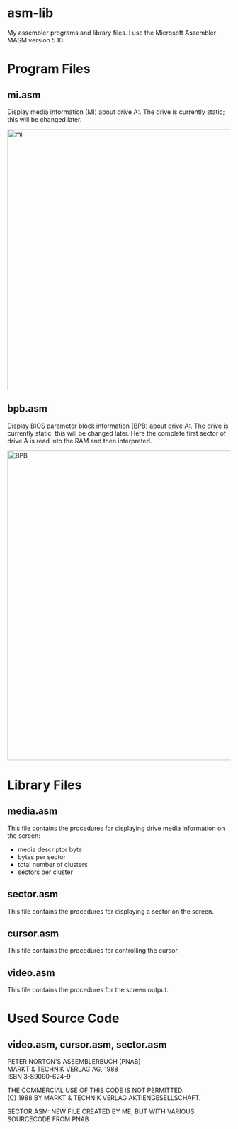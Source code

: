 # asm-lib
My assembler programs and library files. I use the Microsoft Assembler MASM version 5.10.

# Program Files
## mi.asm
Display media information (MI) about drive A:. The drive is currently static; this will be changed later.

<img width="589" alt="mi" src="https://user-images.githubusercontent.com/52176362/120019902-4c1a2880-bfe9-11eb-97e1-3d1a3985ce7c.png">

## bpb.asm
Display BIOS parameter block information (BPB) about drive A:. The drive is currently static; this will be changed later. Here the complete first sector of drive A is read into the RAM and then interpreted.

<img width="699" alt="BPB" src="https://user-images.githubusercontent.com/52176362/120073516-e8e7cf00-c098-11eb-9050-75749fda5a66.png">

# Library Files
## media.asm
This file contains the procedures for displaying drive media information on the screen:
- media descriptor byte
- bytes per sector
- total number of clusters
- sectors per cluster

## sector.asm
This file contains the procedures for displaying a sector on the screen.

## cursor.asm
This file contains the procedures for controlling the cursor.

## video.asm
This file contains the procedures for the screen output.

# Used Source Code
## video.asm, cursor.asm, sector.asm

PETER NORTON'S ASSEMBLERBUCH (PNAB)<br>
MARKT & TECHNIK VERLAG AG, 1988<br>
ISBN 3-89090-624-9<br>

THE COMMERCIAL USE OF THIS CODE IS NOT PERMITTED.<br>
(C) 1988 BY MARKT & TECHNIK VERLAG AKTIENGESELLSCHAFT.<br>

SECTOR.ASM: NEW FILE CREATED BY ME, BUT WITH VARIOUS SOURCECODE FROM PNAB
